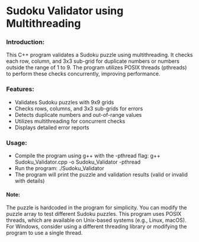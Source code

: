 # Sudoku Validator using Multithreading

### Introduction:
This C++ program validates a Sudoku puzzle using multithreading. It checks each row, column, and 3x3 sub-grid for duplicate numbers or numbers outside the range of 1 to 9. The program utilizes POSIX threads (pthreads) to perform these checks concurrently, improving performance.
### Features:
* Validates Sudoku puzzles with 9x9 grids
* Checks rows, columns, and 3x3 sub-grids for errors
* Detects duplicate numbers and out-of-range values
* Utilizes multithreading for concurrent checks
* Displays detailed error reports
### Usage:
* Compile the program using g++ with the -pthread flag: g++ Sudoku_Validator.cpp -o Sudoku_Validator -pthread
* Run the program: ./Sudoku_Validator
* The program will print the puzzle and validation results (valid or invalid with details)

#### Note:
The puzzle is hardcoded in the program for simplicity. You can modify the puzzle array to test different Sudoku puzzles.
This program uses POSIX threads, which are available on Unix-based systems (e.g., Linux, macOS). For Windows, consider using a different threading library or modifying the program to use a single thread.